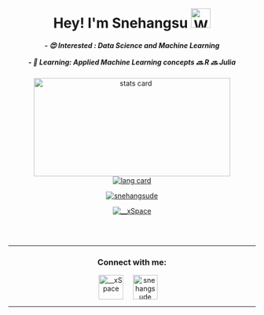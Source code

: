 
<!---
snehangsude/snehangsude is a ✨ special ✨ repository because its `README.md` (this file) appears on your GitHub profile.
You can click the Preview link to take a look at your changes.
--->
<h1 align="center">Hey! I'm Snehangsu <img src="https://raw.githubusercontent.com/nixin72/nixin72/master/wave.gif" 
         alt="Waving hand animated gif"
         height="40"
         width="40"/></h1>


<div align='center'>
<h5>
  - 😍 Interested : Data Science and Machine Learning<br><br>
  - 🌱 Learning: Applied Machine Learning concepts 🔜 R 🔜 Julia
</h5>
</div>

<p>
  <a align= "center" href="https://github.com/snehangsude">
<div align='center'>
    <img alt= "stats card" height="200px" width="400" src="https://github-readme-stats.vercel.app/api?username=snehangsude&theme=gruvbox&show_icons=true&count_private=true" />
</div>
<div align='center'>
    <img alt="lang card" src="https://github-readme-stats.vercel.app/api/top-langs/?username=snehangsude&theme=gruvbox">  
</div>
</p>
<p align="center"> <img src="https://komarev.com/ghpvc/?username=snehangsude&label=Views 👀&color=003638&style=flat" alt="snehangsude" /> </p>
<p align="center"> <a href="https://twitter.com/_Perceptron_" target="blank"><img src="https://img.shields.io/twitter/follow/__xSpace?logo=twitter&style=for-the-badge" alt="__xSpace" /></a>
</p>


<br><br>
<hr>
<h3 align="center">Connect with me:</h3>
<div align="center">
<a href="https://twitter.com/__xSpace" target="blank"><img align="center" src="https://image.flaticon.com/icons/png/512/1384/1384065.png" alt="__xSpace" height="50" width="50" /></a> &nbsp;&nbsp;&nbsp;
<a href="https://www.linkedin.com/in/snehangsu-de-2a6a8852" target="blank"><img align="center" src="https://image.flaticon.com/icons/png/512/174/174857.png" alt="snehangsude" height="50" width="50" /></a>&nbsp;&nbsp;&nbsp;&nbsp;
</div>
<hr>

